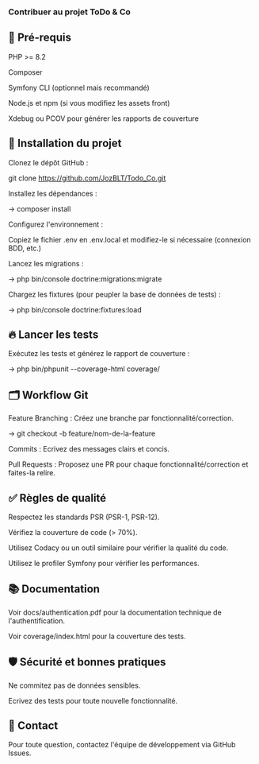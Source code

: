    ### Contribuer au projet ToDo & Co ###

## 🚀 Pré-requis ##

PHP >= 8.2

Composer

Symfony CLI (optionnel mais recommandé)

Node.js et npm (si vous modifiez les assets front)

Xdebug ou PCOV pour générer les rapports de couverture

## 📝 Installation du projet ##

Clonez le dépôt GitHub :

   git clone https://github.com/JozBLT/Todo_Co.git

Installez les dépendances :

   -> composer install

Configurez l'environnement :

   Copiez le fichier .env en .env.local et modifiez-le si nécessaire (connexion BDD, etc.)

Lancez les migrations :

   -> php bin/console doctrine:migrations:migrate

Chargez les fixtures (pour peupler la base de données de tests) :

   -> php bin/console doctrine:fixtures:load

## 🔥 Lancer les tests ##

Exécutez les tests et générez le rapport de couverture :

   -> php bin/phpunit --coverage-html coverage/

## 🗂️ Workflow Git ##

Feature Branching : Créez une branche par fonctionnalité/correction.

   -> git checkout -b feature/nom-de-la-feature

Commits : Ecrivez des messages clairs et concis.

Pull Requests : Proposez une PR pour chaque fonctionnalité/correction et faites-la relire.

## ✅ Règles de qualité ##

Respectez les standards PSR (PSR-1, PSR-12).

Vérifiez la couverture de code (> 70%).

Utilisez Codacy ou un outil similaire pour vérifier la qualité du code.

Utilisez le profiler Symfony pour vérifier les performances.

## 📚 Documentation ##

Voir docs/authentication.pdf pour la documentation technique de l'authentification.

Voir coverage/index.html pour la couverture des tests.

## 🛡️ Sécurité et bonnes pratiques ##

Ne commitez pas de données sensibles.

Ecrivez des tests pour toute nouvelle fonctionnalité.

## 🤝 Contact ##

Pour toute question, contactez l'équipe de développement via GitHub Issues.